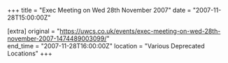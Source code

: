 +++
title = "Exec Meeting on Wed 28th November 2007"
date = "2007-11-28T15:00:00Z"

[extra]
original = "https://uwcs.co.uk/events/exec-meeting-on-wed-28th-november-2007-1474489003099/"    
end_time = "2007-11-28T16:00:00Z"
location = "Various Deprecated Locations"
+++




